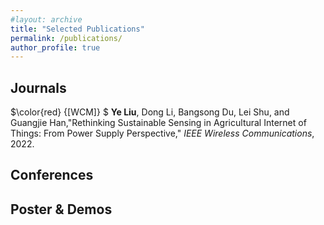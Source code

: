 ```yaml
---
#layout: archive
title: "Selected Publications"
permalink: /publications/
author_profile: true
---
```



Journals
------
$\color{red} {[WCM]} $
**Ye Liu**, Dong Li, Bangsong Du, Lei Shu, and Guangjie Han,"Rethinking Sustainable Sensing in Agricultural Internet of Things: From Power Supply Perspective," *IEEE Wireless Communications*, 2022.


Conferences
------



Poster & Demos
------
